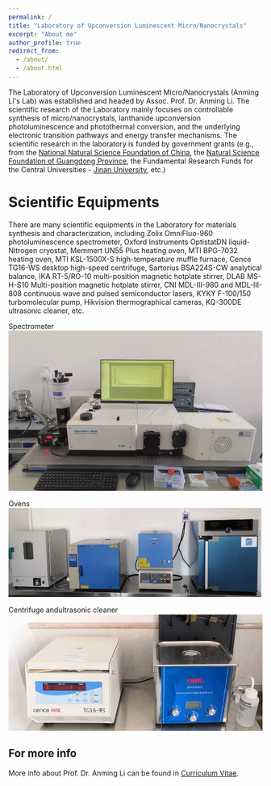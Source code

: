 ```yaml
---
permalink: /
title: "Laboratory of Upconversion Luminescent Micro/Nanocrystals"
excerpt: "About me"
author_profile: true
redirect_from: 
  - /about/
  - /about.html
---
```


The Laboratory of Upconversion Luminescent Micro/Nanocrystals (Anming Li's Lab) was established and headed by Assoc. Prof. Dr. Anming Li. The scientific research of the Laboratory mainly focuses on controllable synthesis of micro/nanocrystals, lanthanide upconversion photoluminescence and photothermal conversion, and the underlying electronic transition pathways and energy transfer mechanisms. The scientific research in the laboratory is funded by government grants (e.g., from the [National Natural Science Foundation of China](https://www.nsfc.gov.cn/english/site_1/index.html), the [Natural Science Foundation of Guangdong Province](http://gdstc.gd.gov.cn/), the Fundamental Research Funds for the Central Universities - [Jinan University](https://www.jnu.edu.cn/), etc.)

Scientific Equipments
======
There are many scientific equipments in the Laboratory for materials synthesis and characterization, including Zolix OmniFluo-960 photoluminescence spectrometer, Oxford Instruments OptistatDN liquid-Nitrogen cryostat, Memmert UN55 Plus heating oven, MTI BPG-7032 heating oven, MTI KSL-1500X-S high-temperature muffle furnace, Cence TG16-WS desktop high-speed centrifuge, Sartorius BSA224S-CW analytical balance, IKA RT-5/RO-10 multi-position magnetic hotplate stirrer, DLAB MS-H-S10 Multi-position magnetic hotplate stirrer, CNI MDL-III-980 and MDL-III-808 continuous wave and pulsed semiconductor lasers, KYKY F-100/150 turbomolecular pump, Hikvision thermographical cameras, KQ-300DE ultrasonic cleaner, etc.

Spectrometer
![Spectrometer](/images/spectrometer.jpg)

Ovens
![Ovens](/images/ovens.jpg)

Centrifuge andultrasonic cleaner
![Centrifuge](/images/centrifugate.jpg)

For more info
------
More info about Prof. Dr. Anming Li can be found in [Curriculum Vitae](/cv/). 